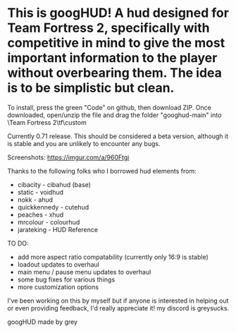 # This is googHUD! A hud designed for Team Fortress 2, specifically with competitive in mind to give the most important information to the player without overbearing them. The idea is to be simplistic but clean. 

To install, press the green "Code" on github, then download ZIP. Once downloaded, open/unzip the file and drag the folder "googhud-main" into \Team Fortress 2\tf\custom

Currently 0.71 release. This should be considered a beta version, although it is stable and you are unlikely to encounter any bugs.

Screenshots: https://imgur.com/a/960Ftgi


Thanks to the following folks who I borrowed hud elements from:

- cibacity - cibahud (base)
- static - voidhud
- nokk - ahud
- quickkennedy - cutehud
- peaches - xhud
- mrcolour - colourhud
- jarateking - HUD Reference

TO DO:
- add more aspect ratio compatability (currently only 16:9 is stable)
- loadout updates to overhaul
- main menu / pause menu updates to overhaul
- some bug fixes for various things
- more customization options

I've been working on this by myself but if anyone is interested in helping out or even providing feedback, I'd really appreciate it! my discord is greysucks.



googHUD made by grey
